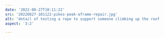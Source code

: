 ```yaml
---
date: '2022-08-27T10:11:22'
src: '20220827-101122-pikes-peak-aframe-repair.jpg'
alt: 'detail of testing a rope to support someone climbing up the roof of the A-Frame'
aspect: '3:2'

---
```

